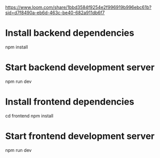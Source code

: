 https://www.loom.com/share/1bbd3584f9254e2f996919b996ebc61b?sid=d7f8490a-eb6d-463c-be40-682a911db6f7

# Install backend dependencies
npm install

# Start backend development server
npm run dev

# Install frontend dependencies
cd frontend
npm install

# Start frontend development server
npm run dev
